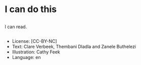 # I can do this

##

##

##

##

##

##

##

##
I can read.

##
* License: [CC-BY-NC]
* Text: Clare Verbeek, Thembani Dladla and Zanele Buthelezi
* Illustration: Cathy Feek
* Language: en
